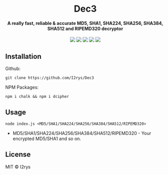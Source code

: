 <h1 align="center">Dec3</h1>
<h4 align="center">A really fast, reliable & accurate MD5, SHA1, SHA224, SHA256, SHA384, SHA512 and RIPEMD320 decryptor</h4>
<p align="center">
	<a href="https://github.com/I2rys/Dec3/blob/main/LICENSE"><img src="https://img.shields.io/github/license/I2rys/Dec3?style=flat-square"></img></a>
	<a href="https://github.com/I2rys/Dec3"><img src="https://bettercodehub.com/edge/badge/I2rys/Dec3?branch=main"></a>
	<a href="https://github.com/I2rys/Dec3/issues"><img src="https://img.shields.io/github/issues/I2rys/Dec3.svg"></img></a>
	<a href="https://github.com/I2rys/Dec3"><img src="https://img.shields.io/badge/version-1.0.0-orange"></img></a>
	<a href="https://nodejs.org/"><img src="https://img.shields.io/badge/-Nodejs-green?style=flat-square&logo=Node.js"></img></a>
</p>


## Installation
Github:

    git clone https://github.com/I2rys/Dec3

NPM Packages:

    npm i chalk && npm i dcipher
    
## Usage

    node index.js <MD5/SHA1/SHA224/SHA256/SHA384/SHA512/RIPEMD320>

 - MD5/SHA1/SHA224/SHA256/SHA384/SHA512/RIPEMD320 - Your encrypted MD5/SHA1 and so on.

## License
MIT © I2rys
